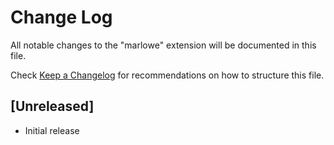 # Change Log

All notable changes to the "marlowe" extension will be documented in this file.

Check [Keep a Changelog](http://keepachangelog.com/) for recommendations on how to structure this file.

## [Unreleased]

- Initial release
